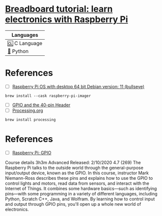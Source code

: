 # [Breadboard tutorial: learn electronics with Raspberry Pi](https://magpi.raspberrypi.com/articles/breadboard-tutorial)

| Languages |
|-|
| [:cl:](c) C Language |
| [:snake:](python) Python |

# References

- [ ] [Raspberry Pi OS with desktop 64 bit Debian version: 11 (bullseye)](https://downloads.raspberrypi.org/raspios_arm64/images/raspios_arm64-2023-05-03/2023-05-03-raspios-bullseye-arm64.img.xz)
```
brew install --cask raspberry-pi-imager
```
- [ ] [GPIO and the 40-pin Header](https://www.raspberrypi.com/documentation/computers/os.html#gpio-and-the-40-pin-header)
- [ ] [Processing.org](https://processing.org)
```
brew install processing
```

# References

- [ ] [Raspberry Pi: GPIO](https://www.linkedin.com/learning/raspberry-pi-gpio-2)

Course details 3h3m Advanced Released: 2/10/2020 4.7 (269)
The Raspberry Pi talks to the outside world through the general-purpose input/output device, known as the GPIO. In this course, instructor Mark Niemann-Ross describes these pins and explains how to use the GPIO to control lights and motors, read data from sensors, and interact with the Internet of Things. It combines some hardware basics—such as identifying pins—with some programming in a variety of different languages, including Python, Scratch C++, Java, and Wolfram. By learning how to control input and output through GPIO pins, you'll open up a whole new world of electronics.
